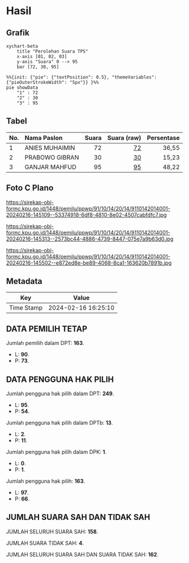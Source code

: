 # Hasil

## Grafik

```mermaid
xychart-beta
    title "Perolehan Suara TPS"
    x-axis [01, 02, 03]
    y-axis "Suara" 0 --> 95
    bar [72, 30, 95]
```

```mermaid
%%{init: {"pie": {"textPosition": 0.5}, "themeVariables": {"pieOuterStrokeWidth": "5px"}} }%%
pie showData
    "1" : 72
    "2" : 30
    "3" : 95
```

## Tabel

| No. | Nama Paslon    | Suara | Suara (raw) | Persentase |
|:--- |:-------------- | -----:| -----------:| ----------:|
| 1   | ANIES MUHAIMIN | 72    | [72][p-1]   | 36,55      |
| 2   | PRABOWO GIBRAN | 30    | [30][p-2]   | 15,23      |
| 3   | GANJAR MAHFUD  | 95    | [95][p-3]   | 48,22      |


[p-1]: https://github.com/gigit-pemilu/pemilu-2024-91-papua/blob/main/pilpres/hitung-suara/sub/91-papua/sub/10-sarmi/sub/14-pantai-timur-bagian-barat/sub/2014-finyabor-dua/sub/001-tps/sub/paslon-1.txt
[p-2]: https://github.com/gigit-pemilu/pemilu-2024-91-papua/blob/main/pilpres/hitung-suara/sub/91-papua/sub/10-sarmi/sub/14-pantai-timur-bagian-barat/sub/2014-finyabor-dua/sub/001-tps/sub/paslon-2.txt
[p-3]: https://github.com/gigit-pemilu/pemilu-2024-91-papua/blob/main/pilpres/hitung-suara/sub/91-papua/sub/10-sarmi/sub/14-pantai-timur-bagian-barat/sub/2014-finyabor-dua/sub/001-tps/sub/paslon-3.txt

## Foto C Plano

https://sirekap-obj-formc.kpu.go.id/1448/pemilu/ppwp/91/10/14/20/14/9110142014001-20240216-145109--53374918-6df8-4810-8e02-4507cabfdfc7.jpg

https://sirekap-obj-formc.kpu.go.id/1448/pemilu/ppwp/91/10/14/20/14/9110142014001-20240216-145313--2573bc44-4886-4739-8447-075e7a9b63d0.jpg

https://sirekap-obj-formc.kpu.go.id/1448/pemilu/ppwp/91/10/14/20/14/9110142014001-20240216-145502--e872ed8e-be89-4068-8ca1-163620b7891b.jpg


## Metadata

| Key        | Value               |
| ---------- | ------------------- |
| Time Stamp | 2024-02-16 16:25:10 |


## DATA PEMILIH TETAP

Jumlah pemilih dalam DPT: **163**.
 * L: **90**.
 * P: **73**.

## DATA PENGGUNA HAK PILIH

Jumlah pengguna hak pilih dalam DPT: **249**.
 * L: **95**.
 * P: **54**.

Jumlah pengguna hak pilih dalam DPTb: **13**.
 * L: **2**.
 * P: **11**.

Jumlah pengguna hak pilih dalam DPK: **1**.
 * L: **0**.
 * P: **1**.

Jumlah pengguna hak pilih: **163**.
 * L: **97**.
 * P: **66**.

## JUMLAH SUARA SAH DAN TIDAK SAH

JUMLAH SELURUH SUARA SAH: **158**.

JUMLAH SUARA TIDAK SAH: **4**.

JUMLAH SELURUH SUARA SAH DAN SUARA TIDAK SAH: **162**.


